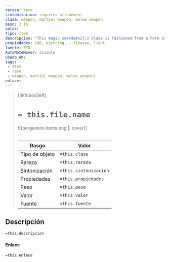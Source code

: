 ```yaml
---
rareza: rare
sintonizacion: requires attunement
clase: weapon, martial weapon, melee weapon
peso: 2 lb.
valor: 
tipo: Item
descripcion: "This magic sword&#x27;s blade is fashioned from a horn or spine from a crystal dragon. When you hit with an attack roll using this sword, the target takes an extra 1d8 radiant damage.The sword has 3 charges and regains 1d3 expended charges daily at dawn. When you hit a creature with an attack roll using the sword, you can expend 1 charge to regain a number of hit points equal to the extra radiant damage the sword dealt.While you&#x27;re holding the sword, you can use a bonus action to cause it to shed bright light in a 30-foot radius and dim light for an additional 30 feet, to cause it to shed dim light in a 10-foot radius, or to douse the light. Finesse. When making an attack with a finesse weapon, you use your choice of your Strength or Dexterity modifier for the attack and damage rolls. You must use the same modifier for both rolls. Light. A light weapon is small and easy to handle, making it ideal for use when fighting with two weapons."
propiedades: 1d6, piercing, - finesse, light
fuente: FTD
AutoNoteMover: disable
usado_en:  
tags: 
 - Item
 - rare
 - weapon, martial weapon, melee weapon]
enlace: 
---
```


> [!infobox|left]
>  # `= this.file.name`
> ![[pergamino items.png || cover]]
> ######   
> |Rasgo | Valor |
> | --- | --- |
> | Tipo de objeto| `=this.clase`|
>  | Rareza| `=this.rareza`|
> | Sintonización | `=this.sintonizacion` |
> | Propiedades | `=this.propiedades` |
>  | Peso | `=this.peso` |
> | Valor | `=this.valor` |
> | Fuente | `=this.fuente` |


## Descripción
`=this.descripcion`

#### Enlace
`=this.enlace`
